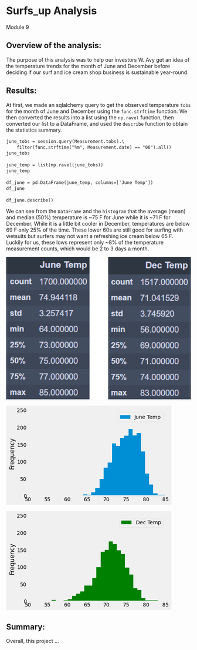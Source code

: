 # Surfs_up Analysis
Module 9
## Overview of the analysis:
The purpose of this analysis was to help our investors W. Avy get an idea of the temperature trends for the month of June and December before deciding if our surf and ice cream shop business is sustainable year-round.

## Results:
At first, we made an sqlalchemy query to get the observed temperature `tobs` for the month of June and December using the `func.strftime` function. We then converted the results into a list using the `np.ravel` function, then converted our list to a DataFrame, and used the `describe` function to obtain the statistics summary.

```
june_tobs = session.query(Measurement.tobs).\
    filter(func.strftime("%m", Measurement.date) == "06").all()
june_tobs

june_temp = list(np.ravel(june_tobs))
june_temp

df_june = pd.DataFrame(june_temp, columns=['June Temp'])
df_june

df_june.describe()
```
 
We can see from the `DataFrame` and the `histogram` that the average (mean) and median (50%) temperature is ~75 F for June while it is ~71 F for December. While it is a little bit cooler in December, temperatures are below 69 F only 25% of the time. These lower 60s are still good for surfing with wetsuits but surfers may not want a refreshing ice cream below 65 F. Luckily for us, these lows represent only ~8% of the temperature measurement counts, which would be 2 to 3 days a month.


![df_stats](Resources/df_stats.png)


![June_Temp_hist](Resources/June_Temp_hist.png)


![Dec_Temp_hist](Resources/Dec_Temp_hist.png)


## Summary:
Overall, this project ...
